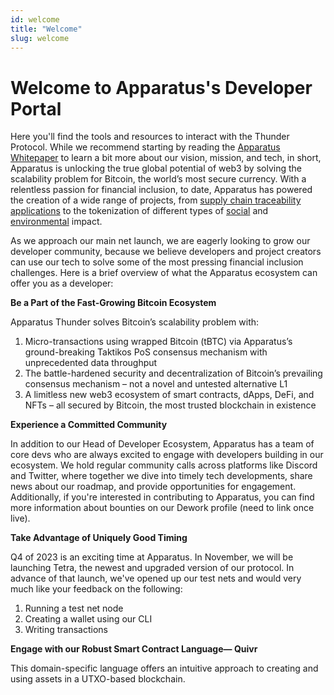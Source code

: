 ```yaml
---
id: welcome
title: "Welcome"
slug: welcome
---
```

# Welcome to Apparatus's Developer Portal 

Here you'll find the tools and resources to interact with the Thunder Protocol. While we recommend starting by reading the [Apparatus Whitepaper](https://hackmd.io/@qiYljXhXTQeGAb1RWPghwQ/B1Y0YK0fp) to learn a bit more about our vision, mission, and tech, in short, Apparatus is unlocking the true global potential of web3 by solving the scalability problem for Bitcoin, the world’s most secure currency. With a relentless passion for financial inclusion, to date, Apparatus has powered the creation of a wide range of projects, from [supply chain traceability applications](https://seedtrace.org/case-study-with-koa) to the tokenization of different types of [social](https://apparatus.live/itp/) and [environmental](https://bcarbon.topl.co/) impact.

As we approach our main net launch, we are eagerly looking to grow our developer community, because we believe developers and project creators can use our tech to solve some of the most pressing financial inclusion challenges. Here is a brief overview of what the Apparatus ecosystem can offer you as a developer:

**Be a Part of the Fast-Growing Bitcoin Ecosystem**

Apparatus Thunder solves Bitcoin’s scalability problem with:

1. Micro-transactions using wrapped Bitcoin (tBTC) via Apparatus’s ground-breaking Taktikos PoS consensus mechanism with unprecedented data throughput
2. The battle-hardened security and decentralization of Bitcoin’s prevailing consensus mechanism – not a novel and untested alternative L1
3. A limitless new web3 ecosystem of smart contracts, dApps, DeFi, and NFTs – all secured by Bitcoin, the most trusted blockchain in existence


**Experience a Committed Community**

In addition to our Head of Developer Ecosystem, Apparatus has a team of core devs who are always excited to engage with developers building in our ecosystem. We hold regular community calls across platforms like Discord and Twitter, where together we dive into timely tech developments, share news about our roadmap, and provide opportunities for engagement. Additionally, if you're interested in contributing to Apparatus, you can find more information about bounties on our Dework profile (need to link once live).


**Take Advantage of Uniquely Good Timing**

Q4 of 2023 is an exciting time at Apparatus. In November, we will be launching Tetra, the newest and upgraded version of our protocol. In advance of that launch, we've opened up our test nets and would very much like your feedback on the following:
1. Running a test net node
2. Creating a wallet using our CLI
3. Writing transactions 


**Engage with our Robust Smart Contract Language— Quivr**

This domain-specific language offers an intuitive approach to creating and using assets in a UTXO-based blockchain.
